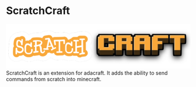 # ScratchCraft
![logo](https://github.com/Modog500000/ScratchCraft/raw/main/src/resources/scratchcraft.png)
ScratchCraft is an extension for adacraft. It adds the ability to send commands from scratch into minecraft.
